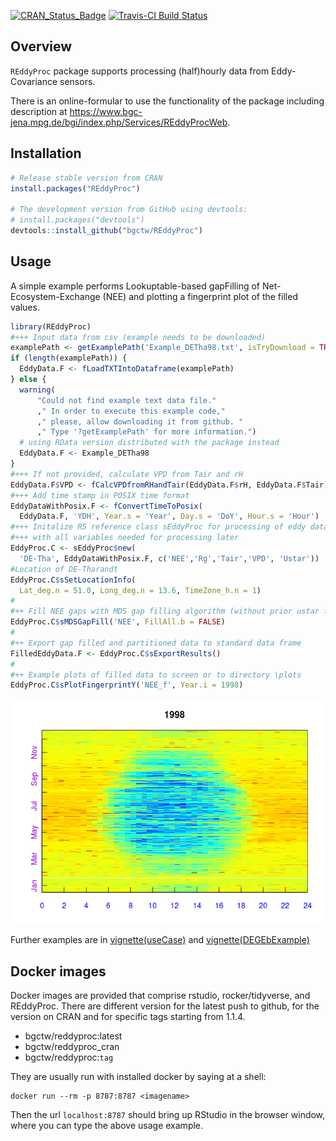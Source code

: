 
<!-- 
README.md is generated from README.Rmd. Please edit that file
#knitr::knit("README.Rmd") 
rmarkdown::render("README.Rmd") 
maybe clear cache before
-->
[![CRAN\_Status\_Badge](http://www.r-pkg.org/badges/version/REddyProc)](http://cran.r-project.org/package=REddyProc) [![Travis-CI Build Status](https://travis-ci.org/bgctw/REddyProc.svg?branch=master)](https://travis-ci.org/bgctw/REddyProc)

Overview
--------

`REddyProc` package supports processing (half)hourly data from Eddy-Covariance sensors.

There is an online-formular to use the functionality of the package including description at <https://www.bgc-jena.mpg.de/bgi/index.php/Services/REddyProcWeb>.

Installation
------------

``` r
# Release stable version from CRAN
install.packages("REddyProc")

# The development version from GitHub using devtools:
# install.packages("devtools")
devtools::install_github("bgctw/REddyProc")
```

Usage
-----

A simple example performs Lookuptable-based gapFilling of Net-Ecosystem-Exchange (NEE) and plotting a fingerprint plot of the filled values.

``` r
library(REddyProc)
#+++ Input data from csv (example needs to be downloaded)
examplePath <- getExamplePath('Example_DETha98.txt', isTryDownload = TRUE)
if (length(examplePath)) {
  EddyData.F <- fLoadTXTIntoDataframe(examplePath)
} else {
  warning(
      "Could not find example text data file."
      ," In order to execute this example code,"
      ," please, allow downloading it from github. " 
      ," Type '?getExamplePath' for more information.")
  # using RData version distributed with the package instead
  EddyData.F <- Example_DETha98
}
#+++ If not provided, calculate VPD from Tair and rH
EddyData.F$VPD <- fCalcVPDfromRHandTair(EddyData.F$rH, EddyData.F$Tair)
#+++ Add time stamp in POSIX time format
EddyDataWithPosix.F <- fConvertTimeToPosix(
  EddyData.F, 'YDH', Year.s = 'Year', Day.s = 'DoY', Hour.s = 'Hour')
#+++ Initalize R5 reference class sEddyProc for processing of eddy data
#+++ with all variables needed for processing later
EddyProc.C <- sEddyProc$new(
  'DE-Tha', EddyDataWithPosix.F, c('NEE','Rg','Tair','VPD', 'Ustar'))
#Location of DE-Tharandt
EddyProc.C$sSetLocationInfo(
  Lat_deg.n = 51.0, Long_deg.n = 13.6, TimeZone_h.n = 1)  
#
#++ Fill NEE gaps with MDS gap filling algorithm (without prior ustar filtering)
EddyProc.C$sMDSGapFill('NEE', FillAll.b = FALSE)
#
#++ Export gap filled and partitioned data to standard data frame
FilledEddyData.F <- EddyProc.C$sExportResults()
#
#++ Example plots of filled data to screen or to directory \plots
EddyProc.C$sPlotFingerprintY('NEE_f', Year.i = 1998)
```

![](README-example-1.png)

Further examples are in [vignette(useCase)](https://github.com/bgctw/REddyProc/blob/master/vignettes/useCase.md) and [vignette(DEGEbExample)](https://github.com/bgctw/REddyProc/blob/master/vignettes/DEGebExample.md)

Docker images
-------------

Docker images are provided that comprise rstudio, rocker/tidyverse, and REddyProc. There are different version for the latest push to github, for the version on CRAN and for specific tags starting from 1.1.4.

-   bgctw/reddyproc:latest
-   bgctw/reddyproc\_cran
-   bgctw/reddyproc:`tag`

They are usually run with installed docker by saying at a shell:

    docker run --rm -p 8787:8787 <imagename>

Then the url `localhost:8787` should bring up RStudio in the browser window, where you can type the above usage example.
